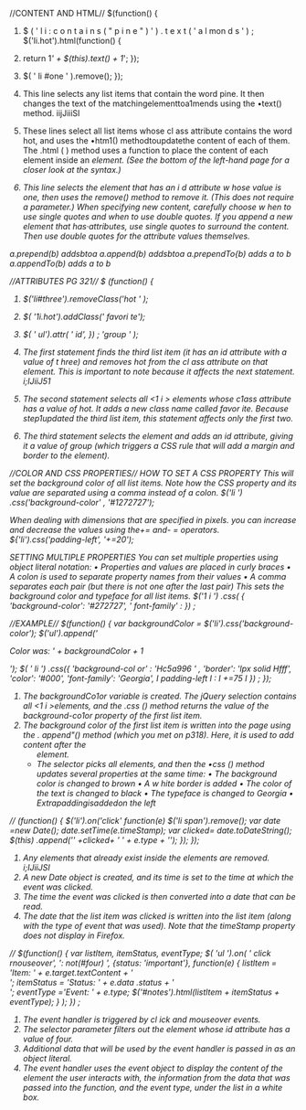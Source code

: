 //CONTENT AND HTML//
$(function() {
1. $ ( ' l i : c o n t a i n s ( " p i n e " ) ' ) . t e x t ( ' a l mon d s ' ) ; $('li.hot').html(function() {
2.  return 1<em>' + $(this).text() + 1</em>'; });
3. $( ' li #one ' ).remove(); });


1. This line selects any list items that contain the word pine. It then changes the text of the matchingelementtoa1mends using the •text() method.
iijJiiiSI
2. These lines select all list items whose cl ass attribute contains the word hot, and uses the •htm1() methodtoupdatethe content of each of them.
The .html ( ) method uses a function to place the content
of each element inside an <em> element. (See the bottom of the left-hand page for a closer look at the syntax.)
3. This line selects the <l i > element that has an i d attribute w hose value is one, then uses the remove() method to remove it. (This does not require a parameter.)
When specifying new content, carefully choose w hen to use single quotes and when to use double quotes. If you append a new element that has·attributes, use single quotes to surround the content. Then use double quotes for the attribute values themselves.



a.prepend(b) addsbtoa 
a.append(b) addsbtoa 
a.prependTo{b) adds a to b 
a.appendTo(b) adds a to b


//ATTRIBUTES PG 321//
$ (function() {
1. $('li#three').removeClass('hot ' );
2. $( '1i.hot').addClass(' favori te');
3. $( ' ul').attr( ' id', }) ;
'group ' );


1. The first statement finds
the third list item (it has an id attribute with a value of t hree) and removes hot from the cl ass attribute on that element. This is important to note because it affects the next statement.
i;IJiiJ51
2. The second statement selects all <1 i > elements whose c1ass attribute has a value of hot. It adds a new class name called favor ite. Because step1updated the third list item, this statement affects only the first two.
3. The third statement selects the <u1>element and adds an
id attribute, giving it a value of group (which triggers a CSS rule that will add a margin and border to the <u1>element).


//COLOR AND CSS PROPERTIES//
HOW TO SET A CSS PROPERTY
This will set the background color of all list items. Note how the CSS
property and its value are separated using a comma instead of a colon. 
$('li ') .css('background-color' , '#1272727');

When dealing with dimensions that are specified in pixels. you can increase and decrease the values using the+= and- = operators.
${'li').css('padding-left', '+=20');

SETTING MULTIPLE PROPERTIES
You can set multiple properties using object literal notation:
• Properties and values are placed in curly braces
• A colon is used to separate property names from their values
• A comma separates each pair (but there is not one after the last pair) This sets the background color and typeface for all list items.
$('1 i ') .css( { 'background-color': '#272727',
' font-family' : }) ;

//EXAMPLE//
$(function() {
var backgroundColor = $('li').css('background-color'); $('ul').append('<p>Color was: ' + backgroundColor + 1</p>'); $( ' li ') .css({
'background-col or' : 'Hc5a996 ' , 'border': 'lpx solid Hfff', 'color': '#000',
'font-family': 'Georgia',
I padding-left I : I +=75 I }) ;
});

1. The backgroundCo1or variable is created. The jQuery selection contains all <1 i >elements, and the .css () method returns the value of the background-co1or property of the first list item.
2. The background color of
the first list item is written into the page using the . append"() method (which you met on p318). Here, it is used to add content after the <ul >element.
3. The selector picks all <l i > elements, and then the •css () method updates several properties at the same time:
• The background color is changed to brown
• A w hite border is added • The color of the text is
changed to black
• The typeface is changed to
Georgia
• Extrapaddingisaddedon
the left



//
(function() {
$('li').on('click' function(e)
$('li span').remove();
var date =new Date();
date.setTime(e.timeStamp);
var clicked= date.toDateString();
$(this) .append('<span class="date">' +clicked+ ' ' + e.type + '</span>');
}); });

1. Any <span> elements that already exist inside the <l i > elements are removed.
i;IJiiJSI
2. A new Date object is created, and its time is set to the time at which the event was clicked.
3. The time the event was clicked is then converted into a date that can be read.
4. The date that the list item was clicked is written into the list item (along with the type of event that was used).
Note that the timeStamp property does not display in Firefox.



//
$(function() {
var listltem, itemStatus, eventType;
$( 'ul ').on(
' click rnouseover',
': not(#four) ', {status: 'important'},
function(e) {
listltem = 'Item: ' + e.target.textContent + '<br />'; itemStatus = 'Status: ' + e.data .status + ' <br />'; eventType ='Event: ' + e.type; $('#notes').html(listltem + itemStatus + eventType);
}
); 
}) ;

1. The event handler is triggered by cl ick and mouseover events.
2. The selector parameter filters out the element whose id attribute has a value of four.
3. Additional data that will be used by the event handler is passed in as an object literal.
4. The event handler uses the event object to display the content of the element the user interacts with, the information from the data that was passed into the function, and the event type, under the list in a white box.
